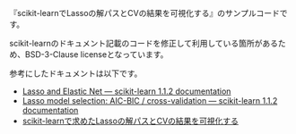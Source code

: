 『scikit-learnでLassoの解パスとCVの結果を可視化する』のサンプルコードです。

scikit-learnのドキュメント記載のコードを修正して利用している箇所があるため、BSD-3-Clause licenseとなっています。

参考にしたドキュメントは以下です。

- [Lasso and Elastic Net — scikit-learn 1.1.2 documentation](https://scikit-learn.org/stable/auto_examples/linear_model/plot_lasso_coordinate_descent_path.html#sphx-glr-auto-examples-linear-model-plot-lasso-coordinate-descent-path-py)
- [Lasso model selection: AIC-BIC / cross-validation — scikit-learn 1.1.2 documentation](https://scikit-learn.org/stable/auto_examples/linear_model/plot_lasso_model_selection.html#sphx-glr-auto-examples-linear-model-plot-lasso-model-selection-py)
- [scikit-learnで求めたLassoの解パスとCVの結果を可視化する](https://dev.classmethod.jp/articles/scikit-learn-visualize-lasso-path-cv/)